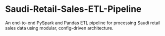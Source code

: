 # Saudi-Retail-Sales-ETL-Pipeline
An end-to-end PySpark and Pandas ETL pipeline for processing Saudi retail sales data using modular, config-driven architecture.
